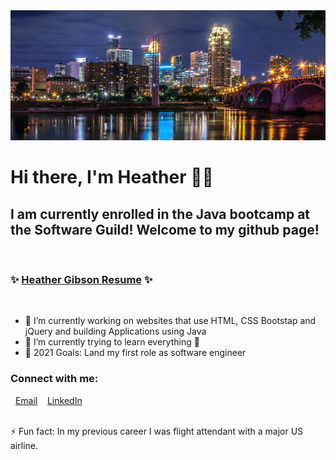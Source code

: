 <img src="./img/minneapolis.jpg"  >

# Hi there, I'm Heather 👋🏾


## I am currently enrolled in the Java bootcamp at the Software Guild! Welcome to my github page! 

<br>

### ✨  [Heather Gibson Resume](./img/RESUME_B-1.jpg) ✨

<br>

- 🔭 I’m currently working on websites that use HTML, CSS Bootstap and jQuery and building Applications using Java
- 🌱 I’m currently trying to learn everything   🤣
- 🥅 2021 Goals: Land my first role as software engineer

###  Connect with me:

&nbsp;
[Email](mailto:hgibson@gmail.com?subject=[GitHub]%20Source%20Han%20Sans) &nbsp;&nbsp; [LinkedIn](https://www.linkedin.com/in/heather-gibson-4089721b9/)

<br>
⚡ Fun fact: In my previous career I was flight attendant with a major US airline.


